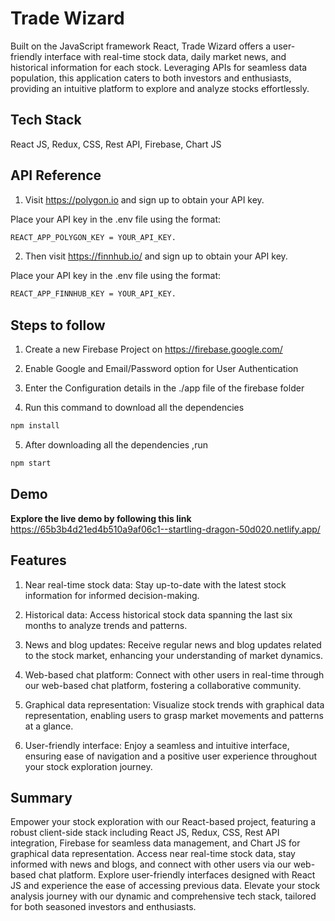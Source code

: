 
# Trade Wizard

Built on the JavaScript framework React, Trade Wizard offers a user-friendly interface with real-time stock data, daily market news, and historical information for each stock. Leveraging APIs for seamless data population, this application caters to both investors and enthusiasts, providing an intuitive platform to explore and analyze stocks effortlessly.



## Tech Stack

React JS, Redux, CSS, Rest API, Firebase, Chart JS



## API Reference

1) Visit https://polygon.io and sign up to obtain your API key.

Place your API key in the .env file using the format: 

``` bash
REACT_APP_POLYGON_KEY = YOUR_API_KEY.

```
2) Then visit https://finnhub.io/ and sign up to obtain your API key.

Place your API key in the .env file using the format: 

``` bash
REACT_APP_FINNHUB_KEY = YOUR_API_KEY.
```

## Steps to follow


1) Create a new Firebase Project on https://firebase.google.com/

2) Enable Google and Email/Password option for User Authentication

3) Enter the Configuration details in the ./app file of the firebase folder


4) Run  this command to download all the dependencies

```bash
npm install
```
5) After downloading all the dependencies ,run
```bash
npm start
```

## Demo
**Explore the live demo by following this link**
https://65b3b4d21ed4b510a9af06c1--startling-dragon-50d020.netlify.app/


## Features

1) Near real-time stock data: Stay up-to-date with the latest stock information for informed decision-making.

2) Historical data: Access historical stock data spanning the last six months to analyze trends and patterns.

3) News and blog updates: Receive regular news and blog updates related to the stock market, enhancing your understanding of market dynamics.

4) Web-based chat platform: Connect with other users in real-time through our web-based chat platform, fostering a collaborative community.

5) Graphical data representation: Visualize stock trends with graphical data representation, enabling users to grasp market movements and patterns at a glance.

6) User-friendly interface: Enjoy a seamless and intuitive interface, ensuring ease of navigation and a positive user experience throughout your stock exploration journey.
## Summary

Empower your stock exploration with our React-based project, featuring a robust client-side stack including React JS, Redux, CSS, Rest API integration, Firebase for seamless data management, and Chart JS for graphical data representation. Access near real-time stock data, stay informed with news and blogs, and connect with other users via our web-based chat platform. Explore user-friendly interfaces designed with React JS and experience the ease of accessing previous data. Elevate your stock analysis journey with our dynamic and comprehensive tech stack, tailored for both seasoned investors and enthusiasts.
